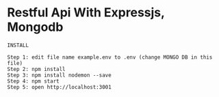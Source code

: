 # Restful Api With Expressjs, Mongodb


`
INSTALL
`

```
Step 1: edit file name example.env to .env (change MONGO DB in this file)
Step 2: npm install
Step 3: npm install nodemon --save
Step 4: npm start
Step 5: open http://localhost:3001
```
